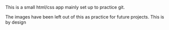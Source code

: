 This is a small html/css app mainly set up to practice git.

The images have been left out of this as practice for future projects. This is by design
